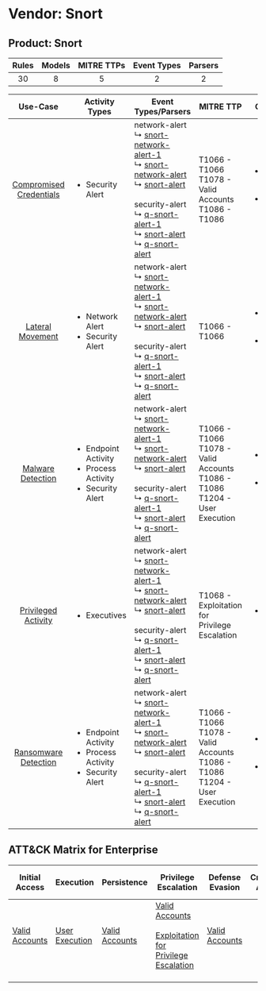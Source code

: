 Vendor: Snort
=============
Product: Snort
--------------
| Rules | Models | MITRE TTPs | Event Types | Parsers |
|:-----:|:------:|:----------:|:-----------:|:-------:|
|  30   |   8    |     5      |      2      |    2    |

|                                  Use-Case                                  | Activity Types                                                                      | Event Types/Parsers                                                                                                                                                                                                                                                                                                                                                                                                                                   | MITRE TTP                                                                              | Content                                                                                                         |
|:--------------------------------------------------------------------------:| ----------------------------------------------------------------------------------- | ----------------------------------------------------------------------------------------------------------------------------------------------------------------------------------------------------------------------------------------------------------------------------------------------------------------------------------------------------------------------------------------------------------------------------------------------------- | -------------------------------------------------------------------------------------- | --------------------------------------------------------------------------------------------------------------- |
| [Compromised Credentials](../../../UseCases/uc_compromised_credentials.md) | <ul><li>Security Alert</li></ul>                                                    |  network-alert<br> ↳ [snort-network-alert-1](Parsers/parserContent_snort-network-alert-1.md)<br> ↳ [snort-network-alert](Parsers/parserContent_snort-network-alert.md)<br> ↳ [snort-alert](Parsers/parserContent_snort-alert.md)<br><br> security-alert<br> ↳ [q-snort-alert-1](Parsers/parserContent_q-snort-alert-1.md)<br> ↳ [snort-alert](Parsers/parserContent_snort-alert.md)<br> ↳ [q-snort-alert](Parsers/parserContent_q-snort-alert.md)<br> | T1066 - T1066<br>T1078 - Valid Accounts<br>T1086 - T1086<br>                           | [<ul><li>17 Rules</li></ul><ul><li>4 Models</li></ul>](Rules_Models/r_m_snort_snort_Compromised_Credentials.md) |
|        [Lateral Movement](../../../UseCases/uc_lateral_movement.md)        | <ul><li>Network Alert</li><li>Security Alert</li></ul>                              |  network-alert<br> ↳ [snort-network-alert-1](Parsers/parserContent_snort-network-alert-1.md)<br> ↳ [snort-network-alert](Parsers/parserContent_snort-network-alert.md)<br> ↳ [snort-alert](Parsers/parserContent_snort-alert.md)<br><br> security-alert<br> ↳ [q-snort-alert-1](Parsers/parserContent_q-snort-alert-1.md)<br> ↳ [snort-alert](Parsers/parserContent_snort-alert.md)<br> ↳ [q-snort-alert](Parsers/parserContent_q-snort-alert.md)<br> | T1066 - T1066<br>                                                                      | [<ul><li>5 Rules</li></ul><ul><li>3 Models</li></ul>](Rules_Models/r_m_snort_snort_Lateral_Movement.md)         |
|       [Malware Detection](../../../UseCases/uc_malware_detection.md)       | <ul><li>Endpoint Activity</li><li>Process Activity</li><li>Security Alert</li></ul> |  network-alert<br> ↳ [snort-network-alert-1](Parsers/parserContent_snort-network-alert-1.md)<br> ↳ [snort-network-alert](Parsers/parserContent_snort-network-alert.md)<br> ↳ [snort-alert](Parsers/parserContent_snort-alert.md)<br><br> security-alert<br> ↳ [q-snort-alert-1](Parsers/parserContent_q-snort-alert-1.md)<br> ↳ [snort-alert](Parsers/parserContent_snort-alert.md)<br> ↳ [q-snort-alert](Parsers/parserContent_q-snort-alert.md)<br> | T1066 - T1066<br>T1078 - Valid Accounts<br>T1086 - T1086<br>T1204 - User Execution<br> | [<ul><li>10 Rules</li></ul><ul><li>3 Models</li></ul>](Rules_Models/r_m_snort_snort_Malware_Detection.md)       |
|     [Privileged Activity](../../../UseCases/uc_privileged_activity.md)     | <ul><li>Executives</li></ul>                                                        |  network-alert<br> ↳ [snort-network-alert-1](Parsers/parserContent_snort-network-alert-1.md)<br> ↳ [snort-network-alert](Parsers/parserContent_snort-network-alert.md)<br> ↳ [snort-alert](Parsers/parserContent_snort-alert.md)<br><br> security-alert<br> ↳ [q-snort-alert-1](Parsers/parserContent_q-snort-alert-1.md)<br> ↳ [snort-alert](Parsers/parserContent_snort-alert.md)<br> ↳ [q-snort-alert](Parsers/parserContent_q-snort-alert.md)<br> | T1068 - Exploitation for Privilege Escalation<br>                                      | [<ul><li>1 Rules</li></ul>](Rules_Models/r_m_snort_snort_Privileged_Activity.md)                                |
|    [Ransomware Detection](../../../UseCases/uc_ransomware_detection.md)    | <ul><li>Endpoint Activity</li><li>Process Activity</li><li>Security Alert</li></ul> |  network-alert<br> ↳ [snort-network-alert-1](Parsers/parserContent_snort-network-alert-1.md)<br> ↳ [snort-network-alert](Parsers/parserContent_snort-network-alert.md)<br> ↳ [snort-alert](Parsers/parserContent_snort-alert.md)<br><br> security-alert<br> ↳ [q-snort-alert-1](Parsers/parserContent_q-snort-alert-1.md)<br> ↳ [snort-alert](Parsers/parserContent_snort-alert.md)<br> ↳ [q-snort-alert](Parsers/parserContent_q-snort-alert.md)<br> | T1066 - T1066<br>T1078 - Valid Accounts<br>T1086 - T1086<br>T1204 - User Execution<br> | [<ul><li>10 Rules</li></ul><ul><li>3 Models</li></ul>](Rules_Models/r_m_snort_snort_Ransomware_Detection.md)    |

ATT&CK Matrix for Enterprise
----------------------------
| Initial Access                                                      | Execution                                                           | Persistence                                                         | Privilege Escalation                                                                                                                                          | Defense Evasion                                                     | Credential Access | Discovery | Lateral Movement | Collection | Command and Control | Exfiltration | Impact |
| ------------------------------------------------------------------- | ------------------------------------------------------------------- | ------------------------------------------------------------------- | ------------------------------------------------------------------------------------------------------------------------------------------------------------- | ------------------------------------------------------------------- | ----------------- | --------- | ---------------- | ---------- | ------------------- | ------------ | ------ |
| [Valid Accounts](https://attack.mitre.org/techniques/T1078)<br><br> | [User Execution](https://attack.mitre.org/techniques/T1204)<br><br> | [Valid Accounts](https://attack.mitre.org/techniques/T1078)<br><br> | [Valid Accounts](https://attack.mitre.org/techniques/T1078)<br><br>[Exploitation for Privilege Escalation](https://attack.mitre.org/techniques/T1068)<br><br> | [Valid Accounts](https://attack.mitre.org/techniques/T1078)<br><br> |                   |           |                  |            |                     |              |        |